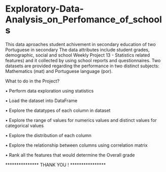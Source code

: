 # Exploratory-Data-Analysis_on_Perfomance_of_schools
This data aproaches student achivement in secondary education of two Portuguese in secondary The data attributes include student grades, demographic, social and school Weekly Project 13 - Statistics related features) and it collected by using school reports and questionnaires. Two datasets are provided regarding the performance in two distinct subjects: Mathematics (mat) and Portuguese language (por).

What to do in the Project?

• Perform data exploration using statistics

• Load the dataset into DataFrame

• Explore the datatypes of each column in dataset

• Explore the range of values for numerics values and distinct values for categorical values

• Explore the distribution of each column

• Explore  the relationship between columns using correlation matrix

• Rank all the features that would determine the Overall grade

***************  THANK YOU !  ****************
